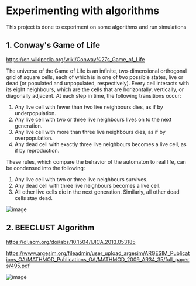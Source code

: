 # Experimenting with algorithms

This project is done to experiment on some algorithms and run simulations

## 1. Conway's Game of Life

https://en.wikipedia.org/wiki/Conway%27s_Game_of_Life

The universe of the Game of Life is an infinite, two-dimensional orthogonal grid of square cells, each of which is in one of two possible states, live or dead (or populated and unpopulated, respectively). Every cell interacts with its eight neighbours, which are the cells that are horizontally, vertically, or diagonally adjacent. At each step in time, the following transitions occur:

1. Any live cell with fewer than two live neighbours dies, as if by underpopulation.
2. Any live cell with two or three live neighbours lives on to the next generation.
3. Any live cell with more than three live neighbours dies, as if by overpopulation.
4. Any dead cell with exactly three live neighbours becomes a live cell, as if by reproduction.

These rules, which compare the behavior of the automaton to real life, can be condensed into the following:

1. Any live cell with two or three live neighbours survives.
2. Any dead cell with three live neighbours becomes a live cell.
3. All other live cells die in the next generation. Similarly, all other dead cells stay dead.

![image](https://user-images.githubusercontent.com/34341576/184716066-6011065e-3c5d-4c3b-9a70-0f971a5253c9.png)


## 2. BEECLUST Algorithm

https://dl.acm.org/doi/abs/10.1504/IJICA.2013.053185

https://www.argesim.org/fileadmin/user_upload_argesim/ARGESIM_Publications_OA/MATHMOD_Publications_OA/MATHMOD_2009_AR34_35/full_papers/495.pdf

![image](https://user-images.githubusercontent.com/34341576/184715652-96a0b409-78ba-4c11-86dd-bd531e44dcd9.png)


